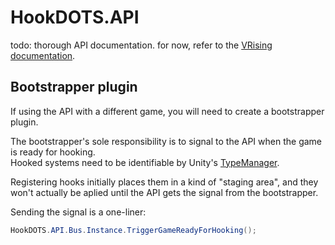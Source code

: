 # HookDOTS.API

todo: thorough API documentation. for now, refer to the [VRising documentation](https://github.com/cheesasaurus/HookDOTS/blob/main/BepInExPlugins/VRisingBootstrapper/README.md).


## Bootstrapper plugin

If using the API with a different game, you will need to create a bootstrapper plugin.

The bootstrapper's sole responsibility is to signal to the API when the game is ready for hooking.\
Hooked systems need to be identifiable by Unity's [TypeManager](https://docs.unity3d.com/Packages/com.unity.entities@1.3/api/Unity.Entities.TypeManager.html).

Registering hooks initially places them in a kind of "staging area", and they won't actually be aplied until the API gets the signal from the bootstrapper.

Sending the signal is a one-liner:
```C#
HookDOTS.API.Bus.Instance.TriggerGameReadyForHooking();
```